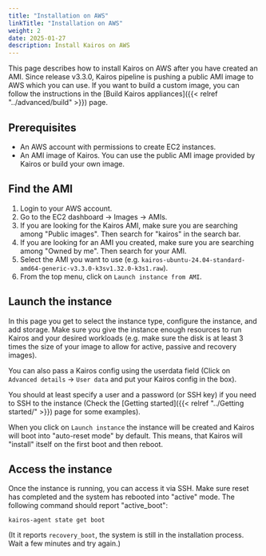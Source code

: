 ```yaml
---
title: "Installation on AWS"
linkTitle: "Installation on AWS"
weight: 2
date: 2025-01-27
description: Install Kairos on AWS
---
```


This page describes how to install Kairos on AWS after you have created an AMI. Since release v3.3.0, Kairos pipeline is pushing a public AMI image to AWS which you can use.
If you want to build a custom image, you can follow the instructions in the [Build Kairos appliances]({{< relref "../advanced/build" >}}) page.

## Prerequisites

- An AWS account with permissions to create EC2 instances.
- An AMI image of Kairos. You can use the public AMI image provided by Kairos or build your own image.

## Find the AMI

1. Login to your AWS account.
1. Go to the EC2 dashboard -> Images -> AMIs.
1. If you are looking for the Kairos AMI, make sure you are searching among "Public images". Then search for "kairos"
   in the search bar.
1. If you are looking for an AMI you created, make sure you are searching among "Owned by me". Then search for your AMI.
1. Select the AMI you want to use (e.g. `kairos-ubuntu-24.04-standard-amd64-generic-v3.3.0-k3sv1.32.0-k3s1.raw`).
1. From the top menu, click on `Launch instance from AMI`.

## Launch the instance

In this page you get to select the instance type, configure the instance, and add storage. Make sure you give the instance enough resources to run Kairos and your desired workloads (e.g. make sure the disk is at least 3 times the size of your image to allow for active, passive and recovery images).

You can also pass a Kairos config using the userdata field (Click on `Advanced details` -> `User data` and put your Kairos config in the box).

You should at least specify a user and a password (or SSH key) if you need to SSH to the instance (Check the [Getting started]({{< relref "../Getting started/" >}}) page for some examples).

When you click on `Launch instance` the instance will be created and Kairos will boot into "auto-reset mode" by default. This means, that Kairos will "install" itself on the first boot and then reboot.

## Access the instance

Once the instance is running, you can access it via SSH. Make sure reset has completed and the system has rebooted into "active" mode. The following command should report "active_boot":

```
kairos-agent state get boot
```

(It it reports `recovery_boot`, the system is still in the installation process. Wait a few minutes and try again.)
